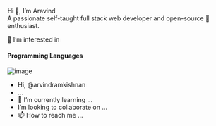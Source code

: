 <b>Hi 👋</b>, I’m Aravind<br>
A passionate self-taught full stack web developer and open-source 💞️ enthusiast.

👀 I’m interested in 
#### Programming Languages

![image](https://user-images.githubusercontent.com/111303902/184687395-b8a9aec2-949d-4c83-8832-5c108c7946df.png)





-  Hi,  @arvindramkishnan
-  ...
- 🌱 I’m currently learning ...
-  I’m looking to collaborate on ...
- 📫 How to reach me ...

<!---
arvindramkishnan/arvindramkishnan is a ✨ special ✨ repository because its `README.md` (this file) appears on your GitHub profile.
You can click the Preview link to take a look at your changes.
--->
